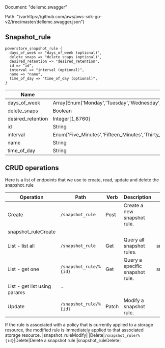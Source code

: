 Document: "dellemc.swagger"


Path: "/varhttps://github.com/aws/aws-sdk-go-v2/tree/master/dellemc.swagger.json")

## Snapshot_rule



```puppet
powerstore_snapshot_rule {
  days_of_week => "days_of_week (optional)",
  delete_snaps => "delete_snaps (optional)",
  desired_retention => "desired_retention",
  id => "id",
  interval => "interval (optional)",
  name => "name",
  time_of_day => "time_of_day (optional)",
}
```

| Name        | Type           | Required       |
| ------------- | ------------- | ------------- |
|days_of_week | Array[Enum['Monday','Tuesday','Wednesday','Thursday','Friday','Saturday','Sunday']] | false |
|delete_snaps | Boolean | false |
|desired_retention | Integer[1,8760] | true |
|id | String | true |
|interval | Enum['Five_Minutes','Fifteen_Minutes','Thirty_Minutes','One_Hour','Two_Hours','Three_Hours','Four_Hours','Six_Hours','Eight_Hours','Twelve_Hours','One_Day'] | false |
|name | String | true |
|time_of_day | String | false |



## CRUD operations

Here is a list of endpoints that we use to create, read, update and delete the snapshot_rule

| Operation | Path | Verb | Description | OperationID |
| ------------- | ------------- | ------------- | ------------- | ------------- |
|Create|`/snapshot_rule`|Post|Create a new snapshot rule.
|snapshot_ruleCreate|
|List - list all|`/snapshot_rule`|Get|Query all snapshot rules.|snapshot_ruleCollectionQuery|
|List - get one|`/snapshot_rule/%{id}`|Get|Query a specific snapshot rule.|snapshot_ruleInstanceQuery|
|List - get list using params|``||||
|Update|`/snapshot_rule/%{id}`|Patch|Modify a snapshot rule.

If the rule is associated with a policy that is currently applied to
a storage resource, the modified rule is immediately applied
to that associated storage resource.
|snapshot_ruleModify|
|Delete|`/snapshot_rule/%{id}`|Delete|Delete a snapshot rule
|snapshot_ruleDelete|
